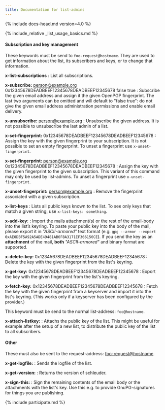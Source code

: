 ```yaml
---
title: Documentation for list-admins
---
```


{% include docs-head.md version=4.0 %}

{% include_relative _list_usage_basics.md %}


#### Subscription and key management

These keywords must be send to `foo-request@hostname`. They are used to get information about the list, its subscribers and keys, or to change that information.

**x-list-subscriptions**
: List all subscriptions.

**x-subscribe:** person@example.org 0x12345678DEADBEEF12345678DEADBEEF12345678 false true
: Subscribe the given email address and assign it the given OpenPGP fingerprint. The last two arguments can be omitted and will default to "false true": do not give the given email address administration permissions and enable email delivery.

**x-unsubscribe:** person@example.org
: Unsubscribe the given address. It is not possible to unsubscribe the last admin of a list.

**x-set-fingerprint:** 0x12345678DEADBEEF12345678DEADBEEF12345678
: Assign the key with the given fingerprint to your subscription. It is not possible to set an empty fingerprint. To unset a fingerprint use `x-unset-fingerprint`.

**x-set-fingerprint:** person@example.org 0x12345678DEADBEEF12345678DEADBEEF12345678
: Assign the key with the given fingerprint to the given subscription. This variant of this command may only be used by list-admins. To unset a fingerprint use `x-unset-fingerprint`.

**x-unset-fingerprint:** person@example.org
: Remove the fingerprint associated with a given subscription.

**x-list-keys**
: Lists all public keys known to the list. To see only keys that match a given string, use `x-list-keys: something`.

**x-add-key:**
: Import the mails attachment(s) or the rest of the email-body into the list’s keyring. To paste your public key into the body of the mail, please export it in _"ASCII-armored"_ text format (e.g. `gpg --armor --export 0xAE0DBF5A92A5ADE49481AB6F8A3171EF366150CE`). If you send the key as an **attachment** of the mail, **both** _"ASCII-armored"_ and binary format are supported. 

**x-delete-key:** 0x12345678DEADBEEF12345678DEADBEEF12345678
: Delete the key with the given fingerprint from the list's keyring.

**x-get-key:** 0x12345678DEADBEEF12345678DEADBEEF12345678
: Export the key with the given fingerprint from the list's keyring.

**x-fetch-key:** 0x12345678DEADBEEF12345678DEADBEEF12345678
: Fetch the key with the given fingerprint from a keyserver and import it into the list's keyring. (This works only if a keyserver has been configured by the provider.)

This keyword must be send to the normal list-address: `foo@hostname`.

**x-attach-listkey:**
: Attachs the public key of the list. This might be useful for example after the setup of a new list, to distribute the public key of the list to all subscribers.


#### Other

These must also be sent to the request-address: <foo-request@hostname>.

**x-get-logfile:**
: Sends the logfile of the list.

**x-get-version:**
: Returns the version of schleuder.

**x-sign-this:**
: Sign the remaining contents of the email body or the attachments with the list's key. Use this e.g. to provide GnuPG-signatures for things you are publishing.

{% include participate.md %}
